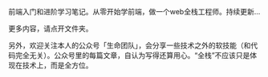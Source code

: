 

前端入门和进阶学习笔记。从零开始学前端，做一个web全栈工程师。持续更新...

更多内容，请点开文件夹。


另外，欢迎关注本人的公众号「生命团队」，会分享一些技术之外的软技能（和代码完全无关）。公众号里的每篇文章，自认为写得还算用心。“全栈”不应该只是体现在技术上，而是全方位。